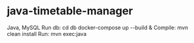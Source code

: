 # java-timetable-manager
Java, MySQL
Run db:
cd db
docker-compose up --build &
Compile: mvn clean install
Run: mvn exec:java
